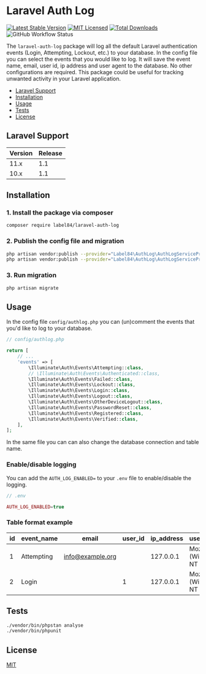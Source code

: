# Laravel Auth Log

[![Latest Stable Version](https://poser.pugx.org/label84/laravel-auth-log/v/stable?style=flat-square)](https://packagist.org/packages/label84/laravel-auth-log)
[![MIT Licensed](https://img.shields.io/badge/license-MIT-brightgreen.svg?style=flat-square)](LICENSE)
[![Total Downloads](https://img.shields.io/packagist/dt/label84/laravel-auth-log.svg?style=flat-square)](https://packagist.org/packages/label84/laravel-auth-log)
![GitHub Workflow Status](https://img.shields.io/github/actions/workflow/status/label84/laravel-auth-log/run-tests.yml?branch=master&style=flat-square)

The ``laravel-auth-log`` package will log all the default Laravel authentication events (Login, Attempting, Lockout, etc.) to your database. In the config file you can select the events that you would like to log. It will save the event name, email, user id, ip address and user agent to the database. No other configurations are required. This package could be useful for tracking unwanted activity in your Laravel application.

- [Laravel Support](#laravel-support)
- [Installation](#installation)
- [Usage](#usage)
- [Tests](#tests)
- [License](#license)

## Laravel Support

| Version | Release |
|---------|---------|
| 11.x    | 1.1     |
| 10.x    | 1.1     |

## Installation

### 1. Install the package via composer

```sh
composer require label84/laravel-auth-log
```

### 2. Publish the config file and migration

```sh
php artisan vendor:publish --provider="Label84\AuthLog\AuthLogServiceProvider" --tag="config"
php artisan vendor:publish --provider="Label84\AuthLog\AuthLogServiceProvider" --tag="migrations"
```

### 3. Run migration

```sh
php artisan migrate
```

## Usage

In the config file ``config/authlog.php`` you can (un)comment the events that you'd like to log to your database.

```php
// config/authlog.php

return [
    // ...
    'events' => [
        \Illuminate\Auth\Events\Attempting::class,
        // \Illuminate\Auth\Events\Authenticated::class,
        \Illuminate\Auth\Events\Failed::class,
        \Illuminate\Auth\Events\Lockout::class,
        \Illuminate\Auth\Events\Login::class,
        \Illuminate\Auth\Events\Logout::class,
        \Illuminate\Auth\Events\OtherDeviceLogout::class,
        \Illuminate\Auth\Events\PasswordReset::class,
        \Illuminate\Auth\Events\Registered::class,
        \Illuminate\Auth\Events\Verified::class,
    ],
];
```

In the same file you can can also change the database connection and table name.

### Enable/disable logging

You can add the ``AUTH_LOG_ENABLED=`` to your ``.env`` file to enable/disable the logging.

```php
// .env

AUTH_LOG_ENABLED=true
```

### Table format example

| id | event_name | email | user_id | ip_address | user_agent | context | created_at |
|-|-|-|-|-|-|-|-|
| 1 | Attempting | info@example.org | | 127.0.0.1 | Mozilla/5.0 (Windows NT 10.0... | | 2022-01-10 00:00:00 |
| 2 | Login | | 1 | 127.0.0.1 | Mozilla/5.0 (Windows NT 10.0... | | 2022-01-10 00:00:00 |

## Tests

```sh
./vendor/bin/phpstan analyse
./vendor/bin/phpunit
```

## License

[MIT](https://opensource.org/licenses/MIT)
